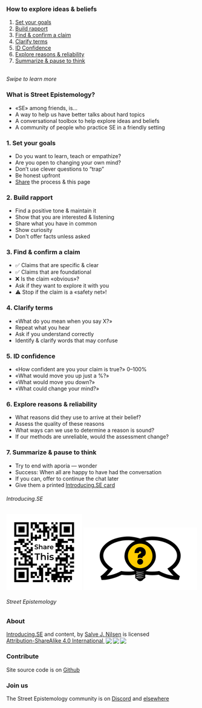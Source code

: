 [comment]: # (Compile this presentation with the command below)
[comment]: # (mdslides docs.md --include dist)

[comment]: # (THEME = streetepistemology)

[comment]: # (minScale: 0.2)
[comment]: # (maxScale: 4.0)
[comment]: # (controls: true)
[comment]: # (width: "80%")
[comment]: # (height: "80%")
[comment]: # (help: true)


### How to explore ideas & beliefs

1. [Set your goals](#/1)
2. [Build rapport](#/2)
3. [Find & confirm a claim](#/3)
4. [Clarify terms](#/4)
5. [ID Confidence](#/5)
6. [Explore reasons & reliability](#/6)
7. [Summarize & pause to think](#/7)

\
*Swipe to learn more*

[comment]: # (||| data-background-size="50%" data-background-image="dist/media/street-epistemology-logo.png", data-background-position="100% 0%" data-background-opacity="0.2")

### What is Street Epistemology?

* «SE» among friends, is...
* A way to help us have better talks about hard topics
* A conversational toolbox to help explore ideas and beliefs
* A community of people who practice SE in a friendly setting


[comment]: # (!!!)

### 1. Set your goals

* Do you want to learn, teach or empathize?
* Are you open to changing your own mind?
* Don’t use clever questions to “trap”
* Be honest upfront
* [Share](#/8) the process & this page


[comment]: # (!!!)

### 2. Build rapport

* Find a positive tone & maintain it
* Show that you are interested & listening
* Share what you have in common
* Show curiosity
* Don't offer facts unless asked


[comment]: # (!!!)

### 3. Find & confirm a claim

* ✅ Claims that are specific & clear
* ✅ Claims that are foundational
* ❌ Is the claim «obvious»?
* Ask if they want to explore it with you
* ⚠️  Stop if the claim is a «safety net»!


[comment]: # (!!!)

### 4. Clarify terms

* «What do you mean when you say X?»
* Repeat what you hear
* Ask if you understand correctly
* Identify & clarify words that may confuse


[comment]: # (!!!)

### 5. ID confidence

* «How confident are you your claim is true?» 0–100%
* «What would move you up just a %?»
* «What would move you down?»
* «What could change your mind?»


[comment]: # (!!!)

### 6. Explore reasons & reliability

* What reasons did they use to arrive at their belief?
* Assess the quality of these reasons
* What ways can we use to determine a reason is sound?
* If our methods are unreliable, would the assessment change?


[comment]: # (!!!)

### 7. Summarize & pause to think

* Try to end with aporia — wonder
* Success: When all are happy to have had the conversation
* If you can, offer to continue the chat later
* Give them a printed [Introducing.SE card](dist/media/introducing-se-card-2021-01.pdf)


[comment]: # (!!!)

###### Introducing.SE
[![QR Code image to introducing.se](dist/media/share-this.png)](https://introducing.se)
[![Street Epistemology Logo](dist/media/street-epistemology-logo.png)](https://streetepistemology.com)
###### Street Epistemology


[comment]: # (|||)

### About

<p xmlns:cc="http://creativecommons.org/ns#" xmlns:dct="http://purl.org/dc/terms/"><a property="dct:title" rel="cc:attributionURL" href="https://introducing.se">Introducing.SE</a> and content, by <a rel="cc:attributionURL dct:creator" property="cc:attributionName" href="https://twitter.com/sjoshuan">Salve J. Nilsen</a> is licensed <a href="http://creativecommons.org/licenses/by-sa/4.0/?ref=chooser-v1" target="_blank" rel="license noopener noreferrer" style="display:inline-block;">Attribution-ShareAlike 4.0 International <img style="height:22px!important;margin-left:3px;vertical-align:text-bottom;" src="https://mirrors.creativecommons.org/presskit/icons/cc.svg?ref=chooser-v1"><img style="height:22px!important;margin-left:3px;vertical-align:text-bottom;" src="https://mirrors.creativecommons.org/presskit/icons/by.svg?ref=chooser-v1"><img style="height:22px!important;margin-left:3px;vertical-align:text-bottom;" src="https://mirrors.creativecommons.org/presskit/icons/sa.svg?ref=chooser-v1"></a></p>

### Contribute

Site source code is on [Github](https://github.com/sjn/introducing-se/)


### Join us

The Street Epistemology community is on [Discord](https://discord.gg/sKap3zM) and [elsewhere](https://streetepistemology.com/community)


[comment]: # (|||)
